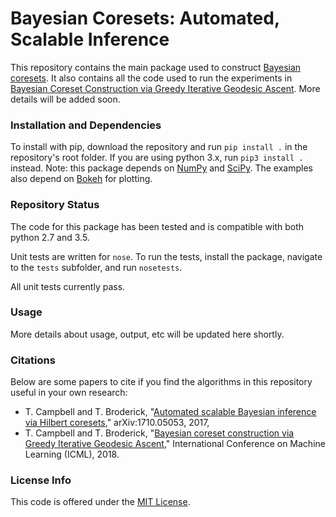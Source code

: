 # Bayesian Coresets: Automated, Scalable Inference

This repository contains the main package used to construct [Bayesian coresets](http://arxiv.org/abs/1710.05053). It also contains all the code used to run the experiments in [Bayesian Coreset Construction via Greedy Iterative Geodesic Ascent](https://arxiv.org/abs/1802.01737). More details will be added soon.


### Installation and Dependencies

To install with pip, download the repository and run `pip install .` in the repository's root folder.
If you are using python 3.x, run `pip3 install .` instead. Note: this package depends on [NumPy](http://www.numpy.org) and [SciPy](https://www.scipy.org).
The examples also depend on [Bokeh](https://bokeh.pydata.org/en/latest) for plotting.

### Repository Status

The code for this package has been tested and is compatible with both python 2.7 and 3.5.

Unit tests are written for `nose`. To run the tests, install the package, navigate to the `tests` subfolder, and run `nosetests`.

All unit tests currently pass. 

### Usage

More details about usage, output, etc will be updated here shortly.

### Citations

Below are some papers to cite if you find the algorithms in this repository useful in your own research:

* T. Campbell and T. Broderick, "[Automated scalable Bayesian inference via Hilbert coresets](http://arxiv.org/abs/1710.05053)," arXiv:1710.05053, 2017,
* T. Campbell and T. Broderick, "[Bayesian coreset construction via Greedy Iterative Geodesic Ascent](https://arxiv.org/abs/1802.01737)," International Conference on Machine Learning (ICML), 2018.

### License Info

This code is offered under the [MIT License](https://opensource.org/licenses/MIT).
